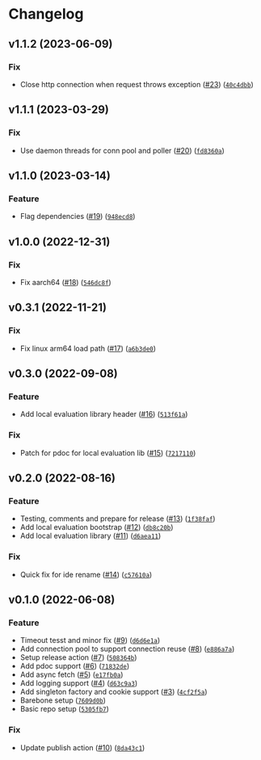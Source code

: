 # Changelog

<!--next-version-placeholder-->

## v1.1.2 (2023-06-09)

### Fix

* Close http connection when request throws exception ([#23](https://github.com/amplitude/experiment-python-server/issues/23)) ([`40c4dbb`](https://github.com/amplitude/experiment-python-server/commit/40c4dbb03961bffaa56138ba5411efda9f2ccd45))

## v1.1.1 (2023-03-29)
### Fix
* Use daemon threads for conn pool and poller ([#20](https://github.com/amplitude/experiment-python-server/issues/20)) ([`fd8360a`](https://github.com/amplitude/experiment-python-server/commit/fd8360a7a8eeff20a97ae41682f794a19c2f568e))

## v1.1.0 (2023-03-14)
### Feature
* Flag dependencies ([#19](https://github.com/amplitude/experiment-python-server/issues/19)) ([`948ecd8`](https://github.com/amplitude/experiment-python-server/commit/948ecd814b373cbe80424bd986fd654e5f83401e))

## v1.0.0 (2022-12-31)
### Fix
* Fix aarch64 ([#18](https://github.com/amplitude/experiment-python-server/issues/18)) ([`546dc8f`](https://github.com/amplitude/experiment-python-server/commit/546dc8f89d30e92a3ddf86189ed4dd1e8e2098a9))

## v0.3.1 (2022-11-21)
### Fix
* Fix linux arm64 load path ([#17](https://github.com/amplitude/experiment-python-server/issues/17)) ([`a6b3de0`](https://github.com/amplitude/experiment-python-server/commit/a6b3de014ea3a6cd219a51a9930af55734b2f146))

## v0.3.0 (2022-09-08)
### Feature
* Add local evaluation library header ([#16](https://github.com/amplitude/experiment-python-server/issues/16)) ([`513f61a`](https://github.com/amplitude/experiment-python-server/commit/513f61af70d971256691afe5b61a119f6fe2b9c7))

### Fix
* Patch for pdoc for local evaluation lib ([#15](https://github.com/amplitude/experiment-python-server/issues/15)) ([`7217110`](https://github.com/amplitude/experiment-python-server/commit/7217110d7bc22169e1ad46ebb01cce029534e5d0))

## v0.2.0 (2022-08-16)
### Feature
* Testing, comments and prepare for release ([#13](https://github.com/amplitude/experiment-python-server/issues/13)) ([`1f38faf`](https://github.com/amplitude/experiment-python-server/commit/1f38faf19bd37e700fa587a738a35e797a6d847f))
* Add local evaluation bootstrap ([#12](https://github.com/amplitude/experiment-python-server/issues/12)) ([`db8c20b`](https://github.com/amplitude/experiment-python-server/commit/db8c20b22317282bafa3955b5a6f98ad6fe05889))
* Add local evaluation library ([#11](https://github.com/amplitude/experiment-python-server/issues/11)) ([`d6aea11`](https://github.com/amplitude/experiment-python-server/commit/d6aea11c806ff2525554631cba1a76522b4b4f31))

### Fix
* Quick fix for ide rename ([#14](https://github.com/amplitude/experiment-python-server/issues/14)) ([`c57610a`](https://github.com/amplitude/experiment-python-server/commit/c57610aac24a2c3202909b597c1f8c76f7bebec6))

## v0.1.0 (2022-06-08)
### Feature
* Timeout tesst and minor fix ([#9](https://github.com/amplitude/experiment-python-server/issues/9)) ([`d6d6e1a`](https://github.com/amplitude/experiment-python-server/commit/d6d6e1aaed64c5486c5cb2a75c40536dadddd78c))
* Add connection pool to support connection reuse ([#8](https://github.com/amplitude/experiment-python-server/issues/8)) ([`e886a7a`](https://github.com/amplitude/experiment-python-server/commit/e886a7af5b80281de6b86ce64902f5c3a6097009))
* Setup release action ([#7](https://github.com/amplitude/experiment-python-server/issues/7)) ([`508364b`](https://github.com/amplitude/experiment-python-server/commit/508364bc30cf98c1b84a905b5fe9ec51f0aaa7d5))
* Add pdoc support ([#6](https://github.com/amplitude/experiment-python-server/issues/6)) ([`71832de`](https://github.com/amplitude/experiment-python-server/commit/71832de6a5603baed2a204a3b36e54b99876a583))
* Add async fetch ([#5](https://github.com/amplitude/experiment-python-server/issues/5)) ([`e17fb0a`](https://github.com/amplitude/experiment-python-server/commit/e17fb0af3b85b01151a2bde3faaaedac27c8d812))
* Add logging support ([#4](https://github.com/amplitude/experiment-python-server/issues/4)) ([`d63c9a3`](https://github.com/amplitude/experiment-python-server/commit/d63c9a393bb761cc52167504d58dfd32cbacdffd))
* Add singleton factory and cookie support ([#3](https://github.com/amplitude/experiment-python-server/issues/3)) ([`4cf2f5a`](https://github.com/amplitude/experiment-python-server/commit/4cf2f5a2d66a116cae4054f69621f749812b0ab5))
* Barebone setup ([`7609d0b`](https://github.com/amplitude/experiment-python-server/commit/7609d0b99b75741200bf84cdfa5cdc0d835ee7d1))
* Basic repo setup ([`5305fb7`](https://github.com/amplitude/experiment-python-server/commit/5305fb7804bdafbe1d0f029e592a44622f19e48c))

### Fix
* Update publish action ([#10](https://github.com/amplitude/experiment-python-server/issues/10)) ([`8da43c1`](https://github.com/amplitude/experiment-python-server/commit/8da43c11bf61566641251f20943efcbf4f70b3ea))
